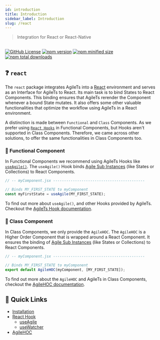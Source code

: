```yaml
---
id: introduction
title: Introduction
sidebar_label: Introduction
slug: /react
---
```


> Integration for React or React-Native

 <br />

 <a href="https://github.com/agile-ts/agile">
  <img src="https://img.shields.io/github/license/agile-ts/agile.svg?label=license&style=flat&colorA=293140&colorB=4a4872" alt="GitHub License"/></a>
<a href="https://npm.im/@agile-ts/react">
  <img src="https://img.shields.io/npm/v/@agile-ts/react.svg?label=npm&style=flat&colorA=293140&colorB=4a4872" alt="npm version"/></a>
<a href="https://npm.im/@agile-ts/react">
  <img src="https://img.shields.io/bundlephobia/min/@agile-ts/react.svg?label=minified%20size&style=flat&colorA=293140&colorB=4a4872" alt="npm minified size"/></a>
<a href="https://npm.im/@agile-ts/react">
  <img src="https://img.shields.io/npm/dt/@agile-ts/react.svg?label=downloads&style=flat&colorA=293140&colorB=4a4872" alt="npm total downloads"/></a>

## ❓ `react`

The `react` package integrates AgileTs into a [React](https://reactjs.org/) environment
and serves as an Interface for AgileTs to React.
Its main task is to bind States to React Components.
This binding ensures that AgileTs rerender the Component whenever a bound State mutates.
It also offers some other valuable functionalities that optimize the workflow using AgileTs in a React environment.

A distinction is made between `Functional` and `Class` Components.
As we prefer using [`React Hooks`](https://reactjs.org/docs/hooks-intro.html) in Functional Components,
but Hooks aren't supported in Class Components.
Therefore, we came across other solutions,
to offer the same functionalities in Class Components too.

### 🐆 Functional Component

In Functional Components we recommend using AgileTs Hooks like [`useAgile()`](./features/Hooks.md#useagile).
The `useAgile()` Hook binds [Agile Sub Instances](../../main/Introduction.md#agile-sub-instance) (like States or Collections) to React Components.
```ts
// -- myComponent.jsx ------------------------------------------

// Binds MY_FIRST_STATE to myComponent
const myFirstState = useAgile(MY_FIRST_STATE);
```
To find out more about `useAgile()`, and other Hooks provided by AgileTs.
Checkout the [AgileTs Hook documentation](./features/Hooks.md).

### 🦖 Class Component

In Class Components, we only provide the `AgileHOC`.
The `AgileHOC` is a Higher Order Component that is wrapped around a React Component.
It ensures the binding of [Agile Sub Instances](../../main/Introduction.md#agile-sub-instance) (like States or Collections) to React Components.
```ts
// -- myComponent.jsx ------------------------------------------

// Binds MY_FIRST_STATE to myComponent
export default AgileHOC(myComponent, [MY_FIRST_STATE]);
```
To find out more about the `AgileHOC` and AgileTs in Class Components,
checkout the [AgileHOC documentation](./features/AgileHOC.md).

## 🚀 Quick Links
- [Installation](./Installation.md)
- [React Hook](./features/Hooks.md)
  - [useAgile](./features/Hooks.md#useagile)
  - [useWatcher](./features/Hooks.md#usewatcher)
- [AgileHOC](./features/AgileHOC.md)